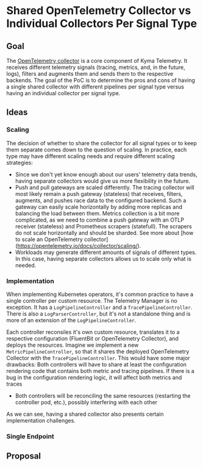 # Shared OpenTelemetry Collector vs Individual Collectors Per Signal Type 

## Goal 
The [OpenTelemetry collector](https://opentelemetry.io/docs/collector/) is a core component of Kyma Telemetry. It receives different telemetry signals (tracing, metrics, and, in the future, logs), filters and augments them and sends them to the respective backends. The goal of the PoC is to determine the pros and cons of having a single shared collector with different pipelines per signal type versus having an individual collector per signal type.


## Ideas

### Scaling

The decision of whether to share the collector for all signal types or to keep them separate comes down to the question of scaling. In practice, each type may have different scaling needs and require different scaling strategies:

* Since we don't yet know enough about our users' telemetry data trends, having separate collectors would give us more flexibility in the future.
* Push and pull gateways are scaled differently. The tracing collector will most likely remain a push gateway (stateless) that receives, filters, augments, and pushes race data to the configured backend. Such a gateway can easily scale horizontally by adding more replicas and balancing the load between them. Metrics collection is a bit more complicated, as we need to combine a push gateway with an OTLP receiver (stateless) and Prometheus scrapers (statefull). The scrapers do not scale horizontally and should be sharded. See more about [how to scale an OpenTelemetry collector] (https://opentelemetry.io/docs/collector/scaling/). 
* Workloads may generate different amounts of signals of different types. In this case, having separate collectors allows us to scale only what is needed.

### Implementation

When implementing Kubernetes operators, it's common practice to have a single controller per custom resource. The Telemetry Manager is no exception. It has a `LogPipelineController` and a `TracePipelineController`. There is also a `LogParserController`, but it's not a standalone thing and is more of an extension of the `LogPipelineController`. 

Each controller reconsiles it's own custom resource, translates it to a respective configuration (FluentBit or OpenTelemetry Collector), and deploys the resources. Imagine we implement a new `MetricPipelineController`, so that it shares the deployed OpenTelemetry Collector with the `TracePipelineController`. This would have some major drawbacks:
Both controllers will have to share at least the configuration rendering code that contains both metric and tracing pipelines. If there is a bug in the configuration rendering logic, it will affect both metrics and traces
* Both controllers will be reconciling the same resources (restarting the controller pod, etc.), possibly interfering with each other

As we can see, having a shared collector also presents certain implementation challenges.

### Single Endpoint

## Proposal
